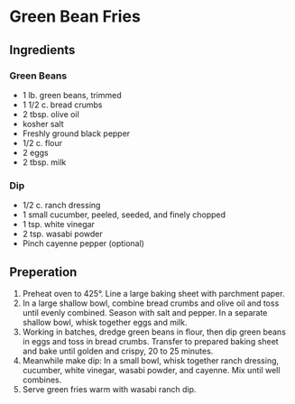 # Green Bean Fries

## Ingredients
### Green Beans
* 1 lb. green beans, trimmed
* 1 1/2 c. bread crumbs
* 2 tbsp. olive oil
* kosher salt
* Freshly ground black pepper
* 1/2 c. flour
* 2 eggs
* 2 tbsp. milk
### Dip
* 1/2 c. ranch dressing
* 1 small cucumber, peeled, seeded, and finely chopped
* 1 tsp. white vinegar
* 2 tsp. wasabi powder
* Pinch cayenne pepper (optional)

## Preperation
1. Preheat oven to 425°. Line a large baking sheet with parchment paper.
1. In a large shallow bowl, combine bread crumbs and olive oil and toss until evenly combined. Season with salt and pepper. In a separate shallow bowl, whisk together eggs and milk.
1. Working in batches, dredge green beans in flour, then dip green beans in eggs and toss in bread crumbs. Transfer to prepared baking sheet and bake until golden and crispy, 20 to 25 minutes.
1. Meanwhile make dip: In a small bowl, whisk together ranch dressing, cucumber, white vinegar, wasabi powder, and cayenne. Mix until well combines.
1. Serve green fries warm with wasabi ranch dip. 